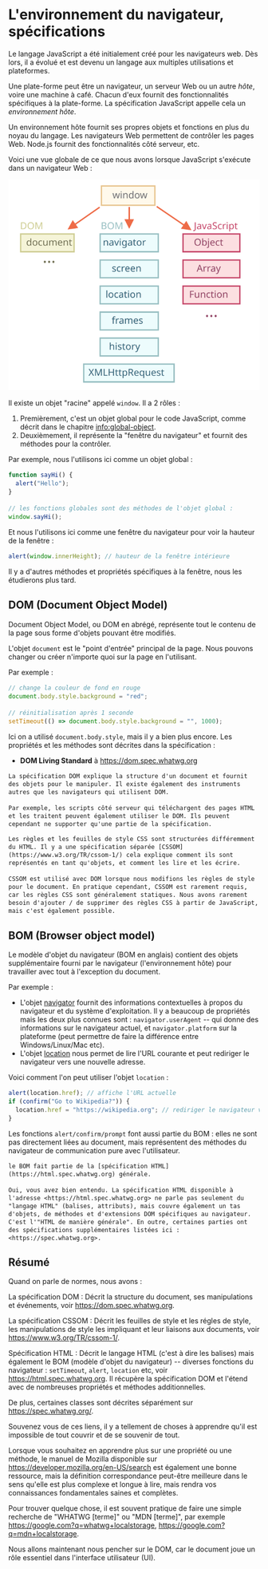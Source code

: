 # L'environnement du navigateur, spécifications

Le langage JavaScript a été initialement créé pour les navigateurs web. Dès lors, il a évolué et est devenu un langage aux multiples utilisations et plateformes.

Une plate-forme peut être un navigateur, un serveur Web ou un autre *hôte*, voire une machine à café. Chacun d'eux fournit des fonctionnalités spécifiques à la plate-forme. La spécification JavaScript appelle cela un *environnement hôte*.

Un environnement hôte fournit ses propres objets et fonctions en plus du noyau du langage. Les navigateurs Web permettent de contrôler les pages Web. Node.js fournit des fonctionnalités côté serveur, etc.

Voici une vue globale de ce que nous avons lorsque JavaScript s'exécute dans un navigateur Web :

![](windowObjects.svg)

Il existe un objet "racine" appelé `window`. Il a 2 rôles :

1. Premièrement, c'est un objet global pour le code JavaScript, comme décrit dans le chapitre <info:global-object>.
2. Deuxièmement, il représente la "fenêtre du navigateur" et fournit des méthodes pour la contrôler.

Par exemple, nous l'utilisons ici comme un objet global :

```js run
function sayHi() {
  alert("Hello");
}

// les fonctions globales sont des méthodes de l'objet global :
window.sayHi();
```

Et nous l'utilisons ici comme une fenêtre du navigateur pour voir la hauteur de la fenêtre :

```js run
alert(window.innerHeight); // hauteur de la fenêtre intérieure
```

Il y a d'autres méthodes et propriétés spécifiques à la fenêtre, nous les étudierons plus tard.

## DOM (Document Object Model)

Document Object Model, ou DOM en abrégé, représente tout le contenu de la page sous forme d'objets pouvant être modifiés.

L'objet `document` est le "point d'entrée" principal de la page. Nous pouvons changer ou créer n'importe quoi sur la page en l'utilisant.

Par exemple :
```js run
// change la couleur de fond en rouge
document.body.style.background = "red";

// réinitialisation après 1 seconde
setTimeout(() => document.body.style.background = "", 1000);
```

Ici on a utilisé `document.body.style`, mais il y a bien plus encore. Les propriétés et les méthodes sont décrites dans la spécification :

- **DOM Living Standard** à <https://dom.spec.whatwg.org>

```smart header="DOM n'est pas seulement pour les navigateurs"
La spécification DOM explique la structure d'un document et fournit des objets pour le manipuler. Il existe également des instruments autres que les navigateurs qui utilisent DOM.

Par exemple, les scripts côté serveur qui téléchargent des pages HTML et les traitent peuvent également utiliser le DOM. Ils peuvent cependant ne supporter qu'une partie de la spécification.
```

```smart header="CSSOM pour le style"
Les règles et les feuilles de style CSS sont structurées différemment du HTML. Il y a une spécification séparée [CSSOM](https://www.w3.org/TR/cssom-1/) cela explique comment ils sont représentés en tant qu'objets, et comment les lire et les écrire.

CSSOM est utilisé avec DOM lorsque nous modifions les règles de style pour le document. En pratique cependant, CSSOM est rarement requis, car les règles CSS sont généralement statiques. Nous avons rarement besoin d'ajouter / de supprimer des règles CSS à partir de JavaScript, mais c'est également possible.
```

## BOM (Browser object model)

Le modèle d'objet du navigateur (BOM en anglais) contient des objets supplémentaire fourni par le navigateur (l'environnement hôte) pour travailler avec tout à l'exception du document.

Par exemple :

- L'objet [navigator](mdn:api/Window/navigator) fournit des informations contextuelles à propos du navigateur et du système d'exploitation. Il y a beaucoup de propriétés mais les deux plus connues sont : `navigator.userAgent` -- qui donne des informations sur le navigateur actuel, et `navigator.platform` sur la plateforme (peut permettre de faire la différence entre Windows/Linux/Mac etc).
- L'objet [location](mdn:api/Window/location) nous permet de lire l'URL courante et peut rediriger le navigateur vers une nouvelle adresse.

Voici comment l'on peut utiliser l'objet `location` :

```js run
alert(location.href); // affiche l'URL actuelle
if (confirm("Go to Wikipedia?")) {
  location.href = "https://wikipedia.org"; // rediriger le navigateur vers une autre URL
}
```

Les fonctions `alert/confirm/prompt` font aussi partie du BOM : elles ne sont pas directement liées au document, mais représentent des méthodes du navigateur de communication pure avec l'utilisateur.

```smart header="Specifications"
le BOM fait partie de la [spécification HTML](https://html.spec.whatwg.org) générale.

Oui, vous avez bien entendu. La spécification HTML disponible à l'adresse <https://html.spec.whatwg.org> ne parle pas seulement du "langage HTML" (balises, attributs), mais couvre également un tas d'objets, de méthodes et d'extensions DOM spécifiques au navigateur. C'est l'"HTML de manière générale". En outre, certaines parties ont des spécifications supplémentaires listées ici : <https://spec.whatwg.org>.
```

## Résumé

Quand on parle de normes, nous avons :

La spécification DOM
: Décrit la structure du document, ses manipulations et événements, voir <https://dom.spec.whatwg.org>.

La spécification CSSOM
: Décrit les feuilles de style et les régles de style, les manipulations de style les impliquant et leur liaisons aux documents, voir <https://www.w3.org/TR/cssom-1/>.

Spécification HTML
: Décrit le langage HTML (c'est à dire les balises) mais également le BOM (modèle d'objet du navigateur) -- diverses fonctions du navigateur : `setTimeout`, `alert`, `location` etc, voir <https://html.spec.whatwg.org>. Il récupère la spécification DOM et l'étend avec de nombreuses propriétés et méthodes additionnelles.

De plus, certaines classes sont décrites séparément sur <https://spec.whatwg.org/>.

Souvenez vous de ces liens, il y a tellement de choses à apprendre qu'il est impossible de tout couvrir et de se souvenir de tout.

Lorsque vous souhaitez en apprendre plus sur une propriété ou une méthode, le manuel de Mozilla disponible sur <https://developer.mozilla.org/en-US/search> est également une bonne ressource, mais la définition correspondance peut-être meilleure dans le sens qu'elle est plus complexe et longue à lire, mais rendra vos connaissances fondamentales saines et complètes.

Pour trouver quelque chose, il est souvent pratique de faire une simple recherche de "WHATWG [terme]" ou "MDN [terme]", par exemple <https://google.com?q=whatwg+localstorage>, <https://google.com?q=mdn+localstorage>.

Nous allons maintenant nous pencher sur le DOM, car le document joue un rôle essentiel dans l'interface utilisateur (UI).
